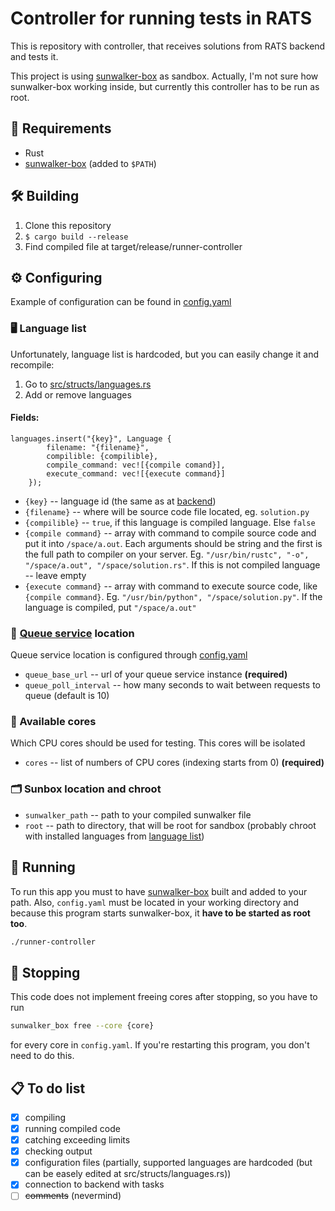 # Controller for running tests in RATS

This is repository with controller, that receives solutions from RATS backend and tests it.

This project is using [sunwalker-box](https://github.com/purplesyringa/sunwalker-box) as sandbox.
Actually, I'm not sure how sunwalker-box working inside, but currently this controller has to be run as root.

## 📝 Requirements
- Rust
- [sunwalker-box](https://github.com/purplesyringa/sunwalker-box) (added to `$PATH`)

## 🛠️ Building
1. Clone this repository
2. `$ cargo build --release`
3. Find compiled file at target/release/runner-controller

## ⚙️ Configuring
Example of configuration can be found in [config.yaml](config.yaml)
### 🖥 Language list
Unfortunately, language list is hardcoded, but you can easily change it and recompile:
1. Go to [src/structs/languages.rs](src/structs/languages.rs)
2. Add or remove languages
#### Fields:
```
languages.insert("{key}", Language {
        filename: "{filename}",
        compilible: {compilible},
        compile_command: vec![{compile comand}],
        execute_command: vec![{execute command}]
    });
```
- `{key}` -- language id (the same as at [backend](https://github.com/Klenin-team/RATS-web))
- `{filename}` -- where will be source code file located, eg. `solution.py`
- `{compilible}` -- `true`, if this language is compiled language. Else `false`
- `{compile command}` -- array with command to compile source code and put it into `/space/a.out`. Each arguments should be string and the first is the full path to compiler on your server. Eg. `"/usr/bin/rustc", "-o", "/space/a.out", "/space/solution.rs"`. If this is not compiled language -- leave empty
- `{execute command}` -- array with command to execute source code, like `{compile command}`. Eg. `"/usr/bin/python", "/space/solution.py"`. If the language is compiled, put `"/space/a.out"`

### 👥 [Queue service](https://github.com/Klenin-team/queue-service) location
Queue service location is configured through [config.yaml](config.yaml)
- `queue_base_url` -- url of your queue service instance **(required)**
- `queue_poll_interval` -- how many seconds to wait between requests to queue (default is 10)
### 💽 Available cores
Which CPU cores should be used for testing. This cores will be isolated
- `cores` -- list of numbers of CPU cores (indexing starts from 0) **(required)**
### 🗂 Sunbox location and chroot
- `sunwalker_path` -- path to your compiled sunwalker file
- `root` -- path to directory, that will be root for sandbox (probably chroot with installed languages from [language list](#language-list))


## 🏃 Running
To run this app you must to have [sunwalker-box](https://github.com/purplesyringa/sunwalker-box) built and added to your path. Also, `config.yaml` must be located in your working directory and because this program starts sunwalker-box, it **have to be started as root too**.
```bash
./runner-controller
```
## 🛑 Stopping
This code does not implement freeing cores after stopping, so you have to run
```bash
sunwalker_box free --core {core}
```
for every core in `config.yaml`. If you're restarting this program, you don't need to do this.


## 📋 To do list
- [x] compiling
- [x] running compiled code
- [x] catching exceeding limits
- [x] checking output
- [x] configuration files (partially, supported languages are hardcoded (but can be easely edited at src/structs/languages.rs))
- [x] connection to backend with tasks
- [ ] ~~comments~~ (nevermind)
